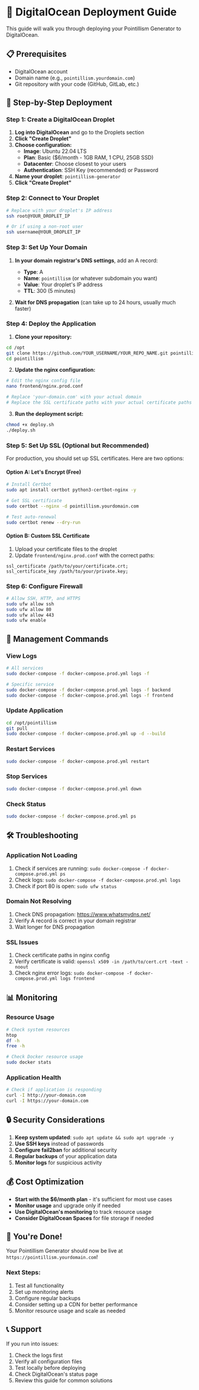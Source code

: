 # 🚀 DigitalOcean Deployment Guide

This guide will walk you through deploying your Pointillism Generator to DigitalOcean.

## 📋 Prerequisites

- DigitalOcean account
- Domain name (e.g., `pointillism.yourdomain.com`)
- Git repository with your code (GitHub, GitLab, etc.)

## 🎯 Step-by-Step Deployment

### Step 1: Create a DigitalOcean Droplet

1. **Log into DigitalOcean** and go to the Droplets section
2. **Click "Create Droplet"**
3. **Choose configuration:**
   - **Image**: Ubuntu 22.04 LTS
   - **Plan**: Basic ($6/month - 1GB RAM, 1 CPU, 25GB SSD)
   - **Datacenter**: Choose closest to your users
   - **Authentication**: SSH Key (recommended) or Password
4. **Name your droplet**: `pointillism-generator`
5. **Click "Create Droplet"**

### Step 2: Connect to Your Droplet

```bash
# Replace with your droplet's IP address
ssh root@YOUR_DROPLET_IP

# Or if using a non-root user
ssh username@YOUR_DROPLET_IP
```

### Step 3: Set Up Your Domain

1. **In your domain registrar's DNS settings**, add an A record:
   - **Type**: A
   - **Name**: `pointillism` (or whatever subdomain you want)
   - **Value**: Your droplet's IP address
   - **TTL**: 300 (5 minutes)

2. **Wait for DNS propagation** (can take up to 24 hours, usually much faster)

### Step 4: Deploy the Application

1. **Clone your repository:**
```bash
cd /opt
git clone https://github.com/YOUR_USERNAME/YOUR_REPO_NAME.git pointillism
cd pointillism
```

2. **Update the nginx configuration:**
```bash
# Edit the nginx config file
nano frontend/nginx.prod.conf

# Replace 'your-domain.com' with your actual domain
# Replace the SSL certificate paths with your actual certificate paths
```

3. **Run the deployment script:**
```bash
chmod +x deploy.sh
./deploy.sh
```

### Step 5: Set Up SSL (Optional but Recommended)

For production, you should set up SSL certificates. Here are two options:

#### Option A: Let's Encrypt (Free)

```bash
# Install Certbot
sudo apt install certbot python3-certbot-nginx -y

# Get SSL certificate
sudo certbot --nginx -d pointillism.yourdomain.com

# Test auto-renewal
sudo certbot renew --dry-run
```

#### Option B: Custom SSL Certificate

1. Upload your certificate files to the droplet
2. Update `frontend/nginx.prod.conf` with the correct paths:
```nginx
ssl_certificate /path/to/your/certificate.crt;
ssl_certificate_key /path/to/your/private.key;
```

### Step 6: Configure Firewall

```bash
# Allow SSH, HTTP, and HTTPS
sudo ufw allow ssh
sudo ufw allow 80
sudo ufw allow 443
sudo ufw enable
```

## 🔧 Management Commands

### View Logs
```bash
# All services
sudo docker-compose -f docker-compose.prod.yml logs -f

# Specific service
sudo docker-compose -f docker-compose.prod.yml logs -f backend
sudo docker-compose -f docker-compose.prod.yml logs -f frontend
```

### Update Application
```bash
cd /opt/pointillism
git pull
sudo docker-compose -f docker-compose.prod.yml up -d --build
```

### Restart Services
```bash
sudo docker-compose -f docker-compose.prod.yml restart
```

### Stop Services
```bash
sudo docker-compose -f docker-compose.prod.yml down
```

### Check Status
```bash
sudo docker-compose -f docker-compose.prod.yml ps
```

## 🛠️ Troubleshooting

### Application Not Loading
1. Check if services are running: `sudo docker-compose -f docker-compose.prod.yml ps`
2. Check logs: `sudo docker-compose -f docker-compose.prod.yml logs`
3. Check if port 80 is open: `sudo ufw status`

### Domain Not Resolving
1. Check DNS propagation: https://www.whatsmydns.net/
2. Verify A record is correct in your domain registrar
3. Wait longer for DNS propagation

### SSL Issues
1. Check certificate paths in nginx config
2. Verify certificate is valid: `openssl x509 -in /path/to/cert.crt -text -noout`
3. Check nginx error logs: `sudo docker-compose -f docker-compose.prod.yml logs frontend`

## 📊 Monitoring

### Resource Usage
```bash
# Check system resources
htop
df -h
free -h

# Check Docker resource usage
sudo docker stats
```

### Application Health
```bash
# Check if application is responding
curl -I http://your-domain.com
curl -I https://your-domain.com
```

## 🔒 Security Considerations

1. **Keep system updated**: `sudo apt update && sudo apt upgrade -y`
2. **Use SSH keys** instead of passwords
3. **Configure fail2ban** for additional security
4. **Regular backups** of your application data
5. **Monitor logs** for suspicious activity

## 💰 Cost Optimization

- **Start with the $6/month plan** - it's sufficient for most use cases
- **Monitor usage** and upgrade only if needed
- **Use DigitalOcean's monitoring** to track resource usage
- **Consider DigitalOcean Spaces** for file storage if needed

## 🎉 You're Done!

Your Pointillism Generator should now be live at `https://pointillism.yourdomain.com`!

### Next Steps:
1. Test all functionality
2. Set up monitoring alerts
3. Configure regular backups
4. Consider setting up a CDN for better performance
5. Monitor resource usage and scale as needed

## 📞 Support

If you run into issues:
1. Check the logs first
2. Verify all configuration files
3. Test locally before deploying
4. Check DigitalOcean's status page
5. Review this guide for common solutions
